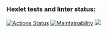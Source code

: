 ### Hexlet tests and linter status:
[![Actions Status](https://github.com/pro-vitaliy/java-project-72/actions/workflows/hexlet-check.yml/badge.svg)](https://github.com/pro-vitaliy/java-project-72/actions)
[![Maintainability](https://api.codeclimate.com/v1/badges/04ff2a964bb1fb06f177/maintainability)](https://codeclimate.com/github/pro-vitaliy/java-project-72/maintainability)
<a href="https://codeclimate.com/github/pro-vitaliy/java-project-72/test_coverage"><img src="https://api.codeclimate.com/v1/badges/04ff2a964bb1fb06f177/test_coverage" /></a>
